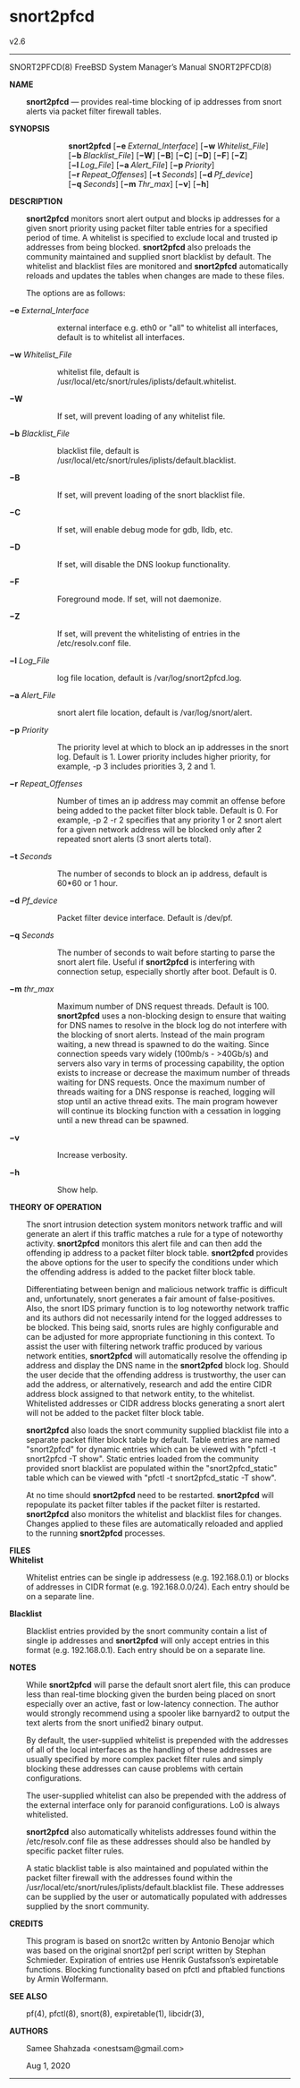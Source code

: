# snort2pfcd
v2.6
<!-- Creator     : groff version 1.22.4 -->
<!-- CreationDate: Thu Jul  9 00:16:04 2020 -->
<!DOCTYPE html PUBLIC "-//W3C//DTD HTML 4.01 Transitional//EN"
"http://www.w3.org/TR/html4/loose.dtd">
<html>
<head>
<meta name="generator" content="groff -Thtml, see www.gnu.org">
<meta http-equiv="Content-Type" content="text/html; charset=US-ASCII">
<meta name="Content-Style" content="text/css">
</head>
<body>

<hr>


<p>SNORT2PFCD(8) FreeBSD System Manager&rsquo;s Manual
SNORT2PFCD(8)</p>

<p style="margin-top: 1em"><b>NAME</b></p>

<p style="margin-left:6%;"><b>snort2pfcd</b> &mdash;
provides real-time blocking of ip addresses from snort
alerts via packet filter firewall tables.</p>

<p style="margin-top: 1em"><b>SYNOPSIS</b></p>

<p style="margin-left:21%;"><b>snort2pfcd</b>
[<b>&minus;e&nbsp;</b><i>External_Interface</i>]
[<b>&minus;w&nbsp;</b><i>Whitelist_File</i>]
[<b>&minus;b&nbsp;</b><i>Blacklist_File</i>]
[<b>&minus;W</b>] [<b>&minus;B</b>] [<b>&minus;C</b>]
[<b>&minus;D</b>] [<b>&minus;F</b>] [<b>&minus;Z</b>]
[<b>&minus;l&nbsp;</b><i>Log_File</i>]
[<b>&minus;a&nbsp;</b><i>Alert_File</i>]
[<b>&minus;p&nbsp;</b><i>Priority</i>]
[<b>&minus;r&nbsp;</b><i>Repeat_Offenses</i>]
[<b>&minus;t&nbsp;</b><i>Seconds</i>]
[<b>&minus;d&nbsp;</b><i>Pf_device</i>]
[<b>&minus;q&nbsp;</b><i>Seconds</i>]
[<b>&minus;m&nbsp;</b><i>Thr_max</i>] [<b>&minus;v</b>]
[<b>&minus;h</b>]</p>

<p style="margin-top: 1em"><b>DESCRIPTION</b></p>

<p style="margin-left:6%;"><b>snort2pfcd</b> monitors snort
alert output and blocks ip addresses for a given snort
priority using packet filter table entries for a specified
period of time. A whitelist is specified to exclude local
and trusted ip addresses from being blocked.
<b>snort2pfcd</b> also preloads the community maintained and
supplied snort blacklist by default. The whitelist and
blacklist files are monitored and <b>snort2pfcd</b>
automatically reloads and updates the tables when changes
are made to these files.</p>

<p style="margin-left:6%; margin-top: 1em">The options are
as follows:</p>

<p style="margin-top: 1em"><b>&minus;e</b>
<i>External_Interface</i></p>

<p style="margin-left:17%;">external interface e.g. eth0 or
&quot;all&quot; to whitelist all interfaces, default is to
whitelist all interfaces.</p>

<p style="margin-top: 1em"><b>&minus;w</b>
<i>Whitelist_File</i></p>

<p style="margin-left:17%;">whitelist file, default is
/usr/local/etc/snort/rules/iplists/default.whitelist.</p>

<p style="margin-top: 1em"><b>&minus;W</b></p>

<p style="margin-left:17%; margin-top: 1em">If set, will
prevent loading of any whitelist file.</p>

<p style="margin-top: 1em"><b>&minus;b</b>
<i>Blacklist_File</i></p>

<p style="margin-left:17%;">blacklist file, default is
/usr/local/etc/snort/rules/iplists/default.blacklist.</p>

<p style="margin-top: 1em"><b>&minus;B</b></p>

<p style="margin-left:17%; margin-top: 1em">If set, will
prevent loading of the snort blacklist file.</p>

<p style="margin-top: 1em"><b>&minus;C</b></p>

<p style="margin-left:17%; margin-top: 1em">If set, will
enable debug mode for gdb, lldb, etc.</p>

<p style="margin-top: 1em"><b>&minus;D</b></p>

<p style="margin-left:17%; margin-top: 1em">If set, will
disable the DNS lookup functionality.</p>

<p style="margin-top: 1em"><b>&minus;F</b></p>

<p style="margin-left:17%; margin-top: 1em">Foreground
mode. If set, will not daemonize.</p>

<p style="margin-top: 1em"><b>&minus;Z</b></p>

<p style="margin-left:17%; margin-top: 1em">If set, will
prevent the whitelisting of entries in the /etc/resolv.conf
file.</p>

<p style="margin-top: 1em"><b>&minus;l</b>
<i>Log_File</i></p>

<p style="margin-left:17%;">log file location, default is
/var/log/snort2pfcd.log.</p>

<p style="margin-top: 1em"><b>&minus;a</b>
<i>Alert_File</i></p>

<p style="margin-left:17%;">snort alert file location,
default is /var/log/snort/alert.</p>

<p style="margin-top: 1em"><b>&minus;p</b>
<i>Priority</i></p>

<p style="margin-left:17%;">The priority level at which to
block an ip addresses in the snort log. Default is 1. Lower
priority includes higher priority, for example, -p 3
includes priorities 3, 2 and 1.</p>

<p style="margin-top: 1em"><b>&minus;r</b>
<i>Repeat_Offenses</i></p>

<p style="margin-left:17%;">Number of times an ip address
may commit an offense before being added to the packet
filter block table. Default is 0. For example, -p 2 -r 2
specifies that any priority 1 or 2 snort alert for a given
network address will be blocked only after 2 repeated snort
alerts (3 snort alerts total).</p>

<p style="margin-top: 1em"><b>&minus;t</b>
<i>Seconds</i></p>

<p style="margin-left:17%;">The number of seconds to block
an ip address, default is 60*60 or 1 hour.</p>

<p style="margin-top: 1em"><b>&minus;d</b>
<i>Pf_device</i></p>

<p style="margin-left:17%;">Packet filter device interface.
Default is /dev/pf.</p>

<p style="margin-top: 1em"><b>&minus;q</b>
<i>Seconds</i></p>

<p style="margin-left:17%;">The number of seconds to wait
before starting to parse the snort alert file. Useful if
<b>snort2pfcd</b> is interfering with connection setup,
especially shortly after boot. Default is 0.</p>

<p style="margin-top: 1em"><b>&minus;m</b>
<i>thr_max</i></p>

<p style="margin-left:17%;">Maximum number of DNS request
threads. Default is 100. <b>snort2pfcd</b> uses a
non-blocking design to ensure that waiting for DNS names to
resolve in the block log do not interfere with the blocking
of snort alerts. Instead of the main program waiting, a new
thread is spawned to do the waiting. Since connection speeds
vary widely (100mb/s - &gt;40Gb/s) and servers also vary in
terms of processing capability, the option exists to
increase or decrease the maximum number of threads waiting
for DNS requests. Once the maximum number of threads waiting
for a DNS response is reached, logging will stop until an
active thread exits. The main program however will continue
its blocking function with a cessation in logging until a
new thread can be spawned.</p>

<p style="margin-top: 1em"><b>&minus;v</b></p>

<p style="margin-left:17%; margin-top: 1em">Increase
verbosity.</p>

<p style="margin-top: 1em"><b>&minus;h</b></p>

<p style="margin-left:17%; margin-top: 1em">Show help.</p>

<p style="margin-top: 1em"><b>THEORY OF OPERATION</b></p>

<p style="margin-left:6%;">The snort intrusion detection
system monitors network traffic and will generate an alert
if this traffic matches a rule for a type of noteworthy
activity. <b>snort2pfcd</b> monitors this alert file and can
then add the offending ip address to a packet filter block
table. <b>snort2pfcd</b> provides the above options for the
user to specify the conditions under which the offending
address is added to the packet filter block table.</p>

<p style="margin-left:6%; margin-top: 1em">Differentiating
between benign and malicious network traffic is difficult
and, unfortunately, snort generates a fair amount of
false-positives. Also, the snort IDS primary function is to
log noteworthy network traffic and its authors did not
necessarily intend for the logged addresses to be blocked.
This being said, snorts rules are highly configurable and
can be adjusted for more appropriate functioning in this
context. To assist the user with filtering network traffic
produced by various network entities, <b>snort2pfcd</b> will
automatically resolve the offending ip address and display
the DNS name in the <b>snort2pfcd</b> block log. Should the
user decide that the offending address is trustworthy, the
user can add the address, or alternatively, research and add
the entire CIDR address block assigned to that network
entity, to the whitelist. Whitelisted addresses or CIDR
address blocks generating a snort alert will not be added to
the packet filter block table.</p>


<p style="margin-left:6%; margin-top: 1em"><b>snort2pfcd</b>
also loads the snort community supplied blacklist file into
a separate packet filter block table by default. Table
entries are named &quot;snort2pfcd&quot; for dynamic entries
which can be viewed with &quot;pfctl -t snort2pfcd -T
show&quot;. Static entries loaded from the community
provided snort blacklist are populated within the
&quot;snort2pfcd_static&quot; table which can be viewed with
&quot;pfctl -t snort2pfcd_static -T show&quot;.</p>

<p style="margin-left:6%; margin-top: 1em">At no time
should <b>snort2pfcd</b> need to be restarted.
<b>snort2pfcd</b> will repopulate its packet filter tables
if the packet filter is restarted. <b>snort2pfcd</b> also
monitors the whitelist and blacklist files for changes.
Changes applied to these files are automatically reloaded
and applied to the running <b>snort2pfcd</b> processes.</p>

<p style="margin-top: 1em"><b>FILES <br>
Whitelist</b></p>

<p style="margin-left:6%;">Whitelist entries can be single
ip addressess (e.g. 192.168.0.1) or blocks of addresses in
CIDR format (e.g. 192.168.0.0/24). Each entry should be on a
separate line.</p>

<p style="margin-top: 1em"><b>Blacklist</b></p>

<p style="margin-left:6%;">Blacklist entries provided by
the snort community contain a list of single ip addresses
and <b>snort2pfcd</b> will only accept entries in this
format (e.g. 192.168.0.1). Each entry should be on a
separate line.</p>

<p style="margin-top: 1em"><b>NOTES</b></p>

<p style="margin-left:6%;">While <b>snort2pfcd</b> will
parse the default snort alert file, this can produce less
than real-time blocking given the burden being placed on
snort especially over an active, fast or low-latency
connection. The author would strongly recommend using a
spooler like barnyard2 to output the text alerts from the
snort unified2 binary output.</p>

<p style="margin-left:6%; margin-top: 1em">By default, the
user-supplied whitelist is prepended with the addresses of
all of the local interfaces as the handling of these
addresses are usually specified by more complex packet
filter rules and simply blocking these addresses can cause
problems with certain configurations.</p>

<p style="margin-left:6%; margin-top: 1em">The
user-supplied whitelist can also be prepended with the
address of the external interface only for paranoid
configurations. Lo0 is always whitelisted.</p>


<p style="margin-left:6%; margin-top: 1em"><b>snort2pfcd</b>
also automatically whitelists addresses found within the
/etc/resolv.conf file as these addresses should also be
handled by specific packet filter rules.</p>

<p style="margin-left:6%; margin-top: 1em">A static
blacklist table is also maintained and populated within the
packet filter firewall with the addresses found within the
/usr/local/etc/snort/rules/iplists/default.blacklist file.
These addresses can be supplied by the user or automatically
populated with addresses supplied by the snort
community.</p>

<p style="margin-top: 1em"><b>CREDITS</b></p>

<p style="margin-left:6%;">This program is based on snort2c
written by Antonio Benojar which was based on the original
snort2pf perl script written by Stephan Schmieder.
Expiration of entries use Henrik Gustafsson&rsquo;s
expiretable functions. Blocking functionality based on pfctl
and pftabled functions by Armin Wolfermann.</p>

<p style="margin-top: 1em"><b>SEE ALSO</b></p>

<p style="margin-left:6%;">pf(4), pfctl(8), snort(8),
expiretable(1), libcidr(3),</p>

<p style="margin-top: 1em"><b>AUTHORS</b></p>

<p style="margin-left:6%;">Samee Shahzada
&lt;onestsam@gmail.com&gt;</p>

<p style="margin-left:6%; margin-top: 1em">Aug&nbsp;1,
2020</p>
<hr>
</body>
</html>
